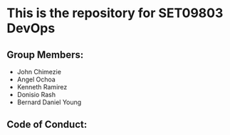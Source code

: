 # This is the repository for SET09803 DevOps

## Group Members:
- John Chimezie
- Angel Ochoa
- Kenneth Ramirez
- Donisio Rash
- Bernard Daniel Young

## Code of Conduct:
